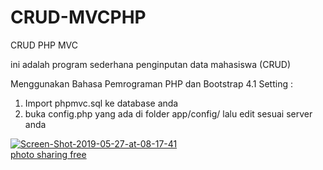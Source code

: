 # CRUD-MVCPHP
CRUD PHP MVC

ini adalah program sederhana penginputan data mahasiswa (CRUD)

Menggunakan Bahasa Pemrograman PHP dan Bootstrap 4.1
Setting :
1. Import phpmvc.sql ke database anda
2. buka config.php yang ada di folder app/config/ lalu edit sesuai server anda

<a href="https://ibb.co/Rbtdk2t"><img src="https://i.ibb.co/T2JdxcJ/Screen-Shot-2019-05-27-at-08-17-41.png" alt="Screen-Shot-2019-05-27-at-08-17-41" border="0"></a><br /><a target='_blank' href='https://imgbb.com/'>photo sharing free</a><br />
